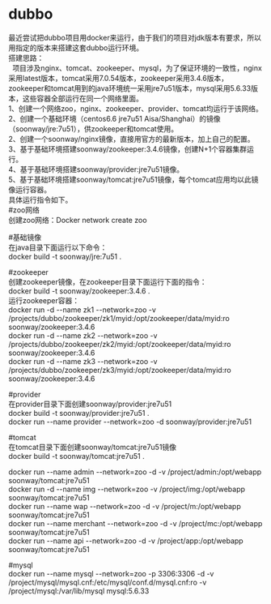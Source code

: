 # dubbo
最近尝试把dubbo项目用docker来运行，由于我们的项目对jdk版本有要求，所以用指定的版本来搭建这套dubbo运行环境。<br>
搭建思路：<br>
&nbsp;&nbsp;项目涉及nginx、tomcat、zookeeper、mysql，为了保证环境的一致性，nginx采用latest版本，tomcat采用7.0.54版本，zookeeper采用3.4.6版本，zookeeper和tomcat用到的java环境统一采用jre7u51版本，mysql采用5.6.33版本，这些容器全部运行在同一个网络里面。<br>
1、创建一个网络zoo，nginx、zookeeper、provider、tomcat均运行于该网络。<br>
2、创建一个基础环境（centos6.6 jre7u51 Aisa/Shanghai）的镜像（soonway/jre:7u51），供zookeeper和tomcat使用。<br>
2、创建一个soonway/nginx镜像，直接用官方的最新版本，加上自己的配置。<br>
3、基于基础环境搭建soonway/zookeeper:3.4.6镜像，创建N+1个容器集群运行。<br>
4、基于基础环境搭建soonway/provider:jre7u51镜像。<br>
5、基于基础环境搭建soonway/tomcat:jre7u51镜像，每个tomcat应用均以此镜像运行容器。<br>
具体运行指令如下。<br>
#zoo网络<br>
创建zoo网络：Docker network create zoo<br>

#基础镜像<br>
在java目录下面运行以下命令：<br>
docker build -t soonway/jre:7u51 .<br>

#zookeeper<br>
创建zookeeper镜像，在zookeeper目录下面运行下面的指令：<br>
docker build -t soonway/zookeeper:3.4.6 .<br>
运行zookeeper容器：<br>
docker run -d --name zk1 --network=zoo -v /projects/dubbo/zookeeper/zk1/myid:/opt/zookeeper/data/myid:ro  soonway/zookeeper:3.4.6<br>
docker run -d --name zk2 --network=zoo -v /projects/dubbo/zookeeper/zk2/myid:/opt/zookeeper/data/myid:ro  soonway/zookeeper:3.4.6<br>
docker run -d --name zk3 --network=zoo -v /projects/dubbo/zookeeper/zk3/myid:/opt/zookeeper/data/myid:ro  soonway/zookeeper:3.4.6<br>

#provider<br>
在provider目录下面创建soonway/provider:jre7u51<br>
docker build -t soonway/provider:jre7u51 .<br>
docker run --name provider --network=zoo -d soonway/provider:jre7u51<br>

#tomcat<br>
在tomcat目录下面创建soonway/tomcat:jre7u51镜像<br>
docker build -t soonway/tomcat:jre7u51 .<br>

docker run --name admin --network=zoo -d -v /project/admin:/opt/webapp soonway/tomcat:jre7u51<br>
docker run -d --name img --network=zoo -v /project/img:/opt/webapp soonway/tomcat:jre7u51<br>
docker run --name wap --network=zoo -d -v /project/m:/opt/webapp soonway/tomcat:jre7u51<br>
docker run --name merchant --network=zoo -d -v /project/mc:/opt/webapp soonway/tomcat:jre7u51<br>
docker run --name api --network=zoo -d -v /project/app:/opt/webapp soonway/tomcat:jre7u51<br>

#mysql<br>
docker run --name mysql --network=zoo -p 3306:3306 -d -v /project/mysql/mysql.cnf:/etc/mysql/conf.d/mysql.cnf:ro -v /project/mysql:/var/lib/mysql mysql:5.6.33<br>
